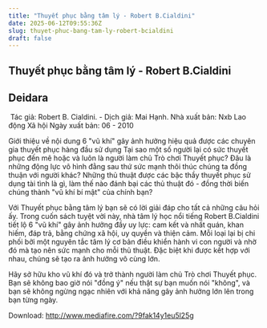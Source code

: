 ```yaml
---
title: "Thuyết phục bằng tâm lý - Robert B.Cialdini"
date: 2025-06-12T09:55:36Z
slug: thuyet-phuc-bang-tam-ly-robert-bcialdini
draft: false
---
```


## Thuyết phục bằng tâm lý - Robert B.Cialdini

## Deidara

​
Tác giả: Robert B. Cialdini. - Dịch giả: Mai Hạnh.
Nhà xuất bản: Nxb Lao động Xã hội
Ngày xuất bản: 06 - 2010


Giới thiệu về nội dung
6 "vũ khí" gây ảnh hưởng hiệu quả được các chuyên gia thuyết phục hàng đầu sử dụng
Tại sao một số người lại có sức thuyết phục đến mê hoặc và luôn là người  làm chủ Trò chơi Thuyết phục? Đâu là những động lực vô hình đằng sau  thứ sức mạnh thôi thúc chúng ta đồng thuận với người khác? Những thủ  thuật được các bậc thầy thuyết phục sử dụng tài tình là gì, làm thế nào  đánh bại các thủ thuật đó - đồng thời biến chúng thành "vũ khí bí mật"  của chính bạn?

Với Thuyết phục bằng tâm lý bạn sẽ có lời giải đáp cho tất cả những câu  hỏi ấy. Trong cuốn sách tuyệt vời này, nhà tâm lý học nổi tiếng Robert  B.Cialdini tiết lộ 6 "vũ khí" gây ảnh hưởng đầy uy lực: cam kết và nhất  quán, khan hiếm, đáp trả, bằng chứng xã hội, uy quyền và thiện cảm. Mỗi  loại lại bị chi phối bởi một nguyên tắc tâm lý cơ bản điều khiển hành vi  con người và nhờ đó mà tạo nên sức mạnh cho mỗi thủ thuật. Đặc biệt khi  được kết hợp với nhau, chúng sẽ tạo ra ảnh hưởng vô cùng lớn.

Hãy sở hữu kho vũ khí đó và trở thành người làm chủ Trò chơi Thuyết  phục. Bạn sẽ không bao giờ nói "đồng ý" nếu thật sự bạn muốn nói  "không", và bạn sẽ không ngừng ngạc nhiên với khả năng gây ảnh hưởng lớn  lên trong bạn từng ngày.

  Download: http://www.mediafire.com/?9fak14y1eu5l25g
​